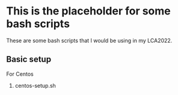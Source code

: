 # This is the placeholder for some bash scripts
These are some bash scripts that I would be using in my LCA2022.

## Basic setup
For Centos
1. centos-setup.sh

